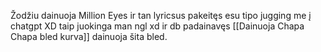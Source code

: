 Žodžiu dainuoja Million Eyes ir tan lyricsus pakeitęs esu tipo jugging me į chatgpt XD taip juokinga man ngl xd ir db padainavęs [[Dainuoja Chapa Chapa bled kurva]] dainuoja šita bled.